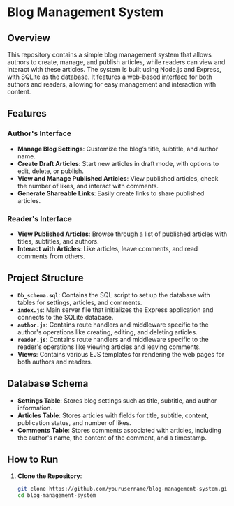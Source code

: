 # Blog Management System

## Overview
This repository contains a simple blog management system that allows authors to create, manage, and publish articles, while readers can view and interact with these articles. The system is built using Node.js and Express, with SQLite as the database. It features a web-based interface for both authors and readers, allowing for easy management and interaction with content.

## Features

### Author's Interface
- **Manage Blog Settings**: Customize the blog’s title, subtitle, and author name.
- **Create Draft Articles**: Start new articles in draft mode, with options to edit, delete, or publish.
- **View and Manage Published Articles**: View published articles, check the number of likes, and interact with comments.
- **Generate Shareable Links**: Easily create links to share published articles.

### Reader's Interface
- **View Published Articles**: Browse through a list of published articles with titles, subtitles, and authors.
- **Interact with Articles**: Like articles, leave comments, and read comments from others.

## Project Structure
- **`Db_schema.sql`**: Contains the SQL script to set up the database with tables for settings, articles, and comments.
- **`index.js`**: Main server file that initializes the Express application and connects to the SQLite database.
- **`author.js`**: Contains route handlers and middleware specific to the author's operations like creating, editing, and deleting articles.
- **`reader.js`**: Contains route handlers and middleware specific to the reader's operations like viewing articles and leaving comments.
- **Views**: Contains various EJS templates for rendering the web pages for both authors and readers.

## Database Schema
- **Settings Table**: Stores blog settings such as title, subtitle, and author information.
- **Articles Table**: Stores articles with fields for title, subtitle, content, publication status, and number of likes.
- **Comments Table**: Stores comments associated with articles, including the author's name, the content of the comment, and a timestamp.

## How to Run
1. **Clone the Repository**:
   ```bash
   git clone https://github.com/yourusername/blog-management-system.git
   cd blog-management-system
